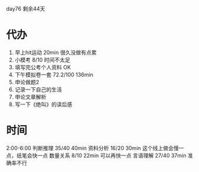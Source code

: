 day76 剩余44天
# 代办
1. 早上hit运动 20min 很久没做有点累
2. 小模考  8/10 时间不太足
3. 填写完公考个人资料  OK
4. 下午模拟卷一套  72.2/100  136min
5. 申论做题2
6. 记录一下自己的生活
7. 申论文章解析
8. 写一下《绝叫》的读后感

# 时间
2:00-6:00
判断推理 35/40 40min
资料分析 16/20 30min 这个线上做会慢一点，纸笔会快一点
数量关系 8/10  22min 可以再快一点
言语理解 27/40 37min 准确率不行